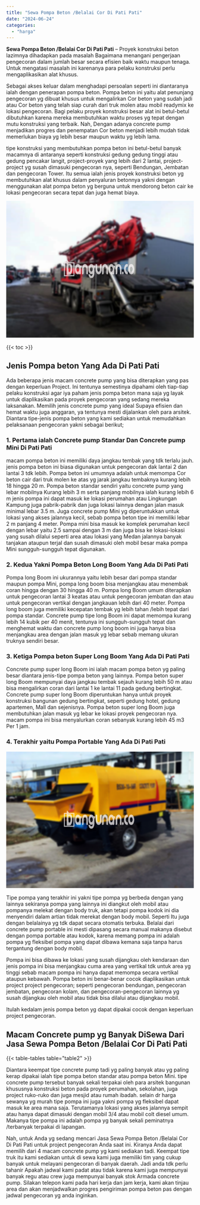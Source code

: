 ```yaml
---
title: "Sewa Pompa Beton /Belalai Cor Di Pati Pati"
date: "2024-06-24"
categories: 
  - "harga"
---
```


**Sewa Pompa Beton /Belalai Cor Di Pati Pati** – Proyek konstruksi beton lazimnya dihadapkan pada masalah Bagaimana menangani pengerjaan pengecoran dalam jumlah besar secara efisien baik waktu maupun tenaga. Untuk mengatasi masalah ini karenanya para pelaku konstruksi perlu mengaplikasikan alat khusus.

Sebagai akses keluar dalam menghadapi persoalan seperti ini diantaranya ialah dengan penerapan pompa beton. Pompa beton ini yaitu alat penunjang pengecoran yg dibuat khusus untuk mengalirkan Cor beton yang sudah jadi atau Cor beton yang telah siap curah dari truk molen atau mobil readymix ke lokasi pengecoran. Bagi pelaku proyek konstruksi besar alat ini betul-betul dibutuhkan karena mereka membutuhkan waktu proses yg tepat dengan mutu konstruksi yang terbaik. Nah, Dengan adanya concrete pump menjadikan progres dan penempatan Cor beton menjadi lebih mudah tidak memerlukan biaya yg lebih besar maupun waktu yg lebih lama.

tipe konstruksi yang membutuhkan pompa beton ini betul-betul banyak macamnya di antaranya seperti konstruksi gedung gedung tinggi atau gedung pencakar langit, project-proyek yang lebih dari 2 lantai, project-project yg susah dimasuki pengecoran nya, seperti Bendungan, Jembatan dan pengecoran Tower. Itu semua ialah jenis proyek konstruksi beton yg membutuhkan alat khusus dalam penyaluran betonnya yakni dengan menggunakan alat pompa beton yg berguna untuk mendorong beton cair ke lokasi pengecoran secara tepat dan juga hemat biaya.

![Sewa Pompa Beton /Belalai Cor Di Pati Pati](/images/sewa-concrete-pump-34.png)

{{< toc >}}

## Jenis Pompa beton Yang Ada Di Pati Pati

Ada beberapa jenis macam concrete pump yang bisa diterapkan yang pas dengan keperluan Project. Ini tentunya semestinya dipahami oleh tiap-tiap pelaku konstruksi agar iya paham jenis pompa beton mana saja yg layak untuk diaplikasikan pada proyek pengecoran yang sedang mereka laksanakan. Memilih jenis concrete pump yang ideal Supaya efisien dan hemat waktu juga anggaran, ya tentunya mesti dijalankan oleh para arsitek. Diantara tipe-jenis pompa beton yang kami sediakan untuk memudahkan pelaksanaan pengecoran yakni sebagai berikut;

### 1\. Pertama ialah Concrete pump Standar Dan Concrete pump Mini Di Pati Pati

macam pompa beton ini memiliki daya jangkau tembak yang tdk terlalu jauh. jenis pompa beton ini biasa digunakan untuk pengecoran dak lantai 2 dan lantai 3 tdk lebih. Pompa beton ini umumnya adalah untuk memompa Cor beton cair dari truk molen ke atas yg jarak jangkau tembaknya kurang lebih 18 hingga 20 m. Pompa beton standar sendiri yaitu concrete pump yang lebar mobilnya Kurang lebih 3 m serta panjang mobilnya ialah kurang lebih 6 m jenis pompa ini dapat masuk ke lokasi perumahan atau Lingkungan Kampung juga pabrik-pabrik dan juga lokasi lainnya dengan jalan masuk minimal lebar 3.5 m. Juga concrete pump Mini yg diperuntukkan untuk lokasi yang akses jalannya kecil, sebab pompa beton tipe ini memiliki lebar 2 m panjang 4 meter. Pompa mini bisa masuk ke komplek perumahan kecil dengan lebar yaitu 2.5 sampai dengan 3 m dan juga bisa ke lokasi-lokasi yang susah dilalui seperti area atau lokasi yang Medan jalannya banyak tanjakan ataupun terjal dan susah dimasuki oleh mobil besar maka pompa Mini sungguh-sungguh tepat digunakan.

### 2\. Kedua Yakni Pompa Beton Long Boom Yang Ada Di Pati Pati

Pompa long Boom ini ukurannya yaitu lebih besar dari pompa standar maupun pompa Mini, pompa long boom bisa menjangkau atau menembak coran hingga dengan 30 hingga 40 m. Pompa long Boom umum diterapkan untuk pengecoran lantai 3 keatas atau untuk pengecoran jembatan dan atau untuk pengecoran vertikal dengan jangkauan lebih dari 40 meter. Pompa long boom juga memiliki kecepatan tembak yg lebih tahan /lebih tepat dari pompa standar. Concrete pump tipe long Boom ini dapat memompa kurang lebih 14 kubik per 40 menit, tentunya ini sungguh-sungguh tepat dan menghemat waktu dan concrete pump long boom ini juga hanya bisa menjangkau area dengan jalan masuk yg lebar sebab memang ukuran truknya sendiri besar.

### 3\. Ketiga Pompa beton Super Long Boom Yang Ada Di Pati Pati

Concrete pump super long Boom ini ialah macam pompa beton yg paling besar diantara jenis-tipe pompa beton yang lainnya. Pompa beton super long Boom mempunyai daya jangkau tembak sejauh kurang lebih 50 m atau bisa mengalirkan coran dari lantai 1 ke lantai 11 pada gedung bertingkat. Concrete pump super long Boom diperuntukan hanya untuk proyek konstruksi bangunan gedung bertingkat, seperti gedung hotel, gedung apartemen, Mall dan sejenisnya. Pompa beton super long Boom juga membutuhkan jalan masuk yg lebar ke lokasi proyek pengecoran nya. macam pompa ini bisa menyalurkan coran sebanyak kurang lebih 45 m3 Per 1 jam.

### 4\. Terakhir yaitu Pompa Portable Yang Ada Di Pati Pati

![Sewa Pompa Beton /Belalai Cor Di Pati Pati](/images/sewa-concrete-pump-13.png)

Tipe pompa yang terakhir ini yakni tipe pompa yg berbeda dengan yang lainnya sekiranya pompa yang lainnya ini diangkut oleh mobil atau pompanya melekat dengan body truk, akan tetapi pompa kodok ini dia menyendiri dalam artian tidak merekat dengan body mobil. Seperti Itu juga dengan belalainya yg tdk dapat secara otomatis terbuka. Belalai dari concrete pump portable ini mesti dipasang secara manual makanya disebut dengan pompa portable atau kodok, karena memang pompa ini adalah pompa yg fleksibel pompa yang dapat dibawa kemana saja tanpa harus tergantung dengan body mobil.

Pompa ini bisa dibawa ke lokasi yang susah dijangkau oleh kendaraan dan jenis pompa ini bisa menjangkau cuma area yang vertikal tdk untuk area yg tinggi sebab macam pompa ini hanya dapat memompa secara vertikal ataupun kebawah. Pompa beton ini benar-benar cocok diaplikasikan untuk project project pengecoran; seperti pengecoran bendungan, pengecoran jembatan, pengecoran kolam, dan pengecoran-pengecoran lainnya yg susah dijangkau oleh mobil atau tidak bisa dilalui atau dijangkau mobil.

Itulah kedalam jenis pompa beton yg dapat dipakai cocok dengan keperluan project pengecoran.

## Macam Concrete pump yg Banyak DiSewa Dari Jasa Sewa Pompa Beton /Belalai Cor Di Pati Pati

{{< table-tables table="table2" >}}

Diantara keempat tipe concrete pump tadi yg paling banyak atau yg paling kerap dipakai ialah tipe pompa beton standar atau pompa beton Mini. tipe concrete pump tersebut banyak sekali terpakai oleh para arsitek bangunan khususnya konstruksi beton pada proyek perumahan, sekolahan, juga project ruko-ruko dan juga mesjid atau rumah ibadah. selain dr harga sewanya yg murah tipe pompa ini juga yakni pompa yg fleksibel dapat masuk ke area mana saja. Terutamanya lokasi yang akses jalannya sempit atau hanya dapat dimasuki dengan mobil 3/4 atau mobil colt diesel umum. Makanya tipe pompa ini adalah pompa yg banyak sekali peminatnya /terbanyak terpakai di lapangan.

Nah, untuk Anda yg sedang mencari Jasa Sewa Pompa Beton /Belalai Cor Di Pati Pati untuk project pengecoran Anda saat ini. Kiranya Anda dapat memilih dari 4 macam concrete pump yg kami sediakan tadi. Keempat tipe truk itu kami sediakan untuk di sewa kami juga memiliki tim yang cukup banyak untuk melayani pengecoran di banyak daerah. Jadi anda tdk perlu tahanir Apakah jadwal kami padat atau tidak karena kami juga mempunyai banyak regu atau crew juga mempunyai banyak stok Armada concrete pump. Silakan telepon kami pada hari kerja dan jam kerja, kami akan tinjau area dan akan menjadwalkan progres pengiriman pompa beton pas dengan jadwal pengecoran yg anda inginkan.
